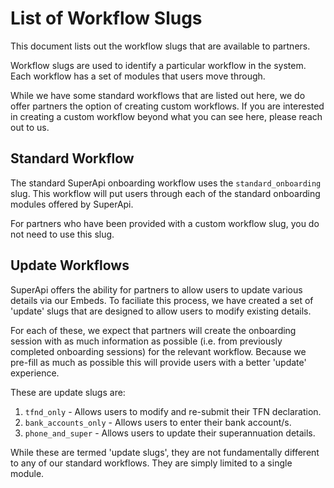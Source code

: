 # List of Workflow Slugs

This document lists out the workflow slugs that are available to partners.

Workflow slugs are used to identify a particular workflow in the system. Each workflow has a set of modules that users move through.

While we have some standard workflows that are listed out here, we do offer partners the option of creating custom workflows. If you are interested in creating a custom workflow beyond what you can see here, please reach out to us.

## Standard Workflow

The standard SuperApi onboarding workflow uses the `standard_onboarding` slug. This workflow will put users through each of the standard onboarding modules offered by SuperApi.

For partners who have been provided with a custom workflow slug, you do not need to use this slug.

## Update Workflows

SuperApi offers the ability for partners to allow users to update various details via our Embeds. To faciliate this process, we have created a set of 'update' slugs that are designed to allow users to modify existing details.

For each of these, we expect that partners will create the onboarding session with as much information as possible (i.e. from previously completed onboarding sessions) for the relevant workflow. Because we pre-fill as much as possible this will provide users with a better 'update' experience.

These are update slugs are:
1. `tfnd_only` - Allows users to modify and re-submit their TFN declaration.
2. `bank_accounts_only` - Allows users to enter their bank account/s.
3. `phone_and_super` - Allows users to update their superannuation details.

While these are termed 'update slugs', they are not fundamentally different to any of our standard workflows. They are simply limited to a single module.

